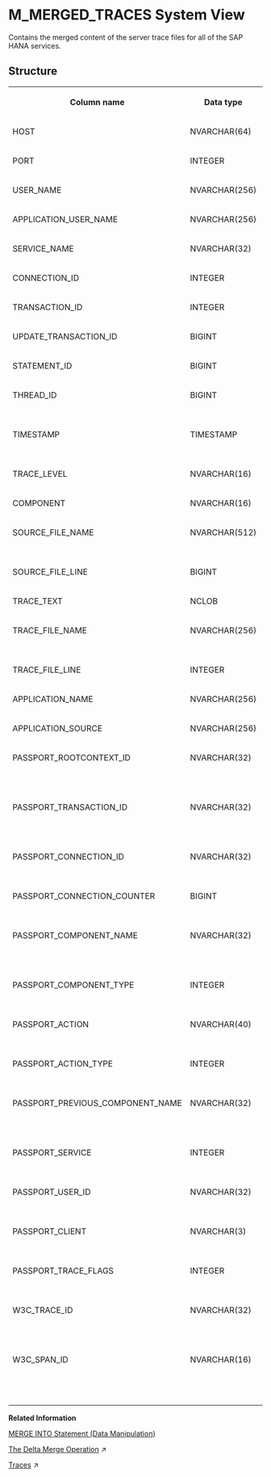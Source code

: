 <!-- loio20b52c0075191014a43fb02951633999 -->

# M\_MERGED\_TRACES System View

Contains the merged content of the server trace files for all of the SAP HANA services.



<a name="loio20b52c0075191014a43fb02951633999___m__m_e_r_g_e_d__t_r_a_c_e_s_1struct_M_MERGED_TRACES"/>

## Structure


<table>
<tr>
<th valign="top">

Column name

</th>
<th valign="top">

Data type

</th>
<th valign="top">

Description

</th>
</tr>
<tr>
<td valign="top">

HOST

</td>
<td valign="top">

NVARCHAR\(64\)

</td>
<td valign="top">

Displays the host name.

</td>
</tr>
<tr>
<td valign="top">

PORT

</td>
<td valign="top">

INTEGER

</td>
<td valign="top">

Displays the internal port.

</td>
</tr>
<tr>
<td valign="top">

USER\_NAME

</td>
<td valign="top">

NVARCHAR\(256\)

</td>
<td valign="top">

Displays the database user.

</td>
</tr>
<tr>
<td valign="top">

APPLICATION\_USER\_NAME

</td>
<td valign="top">

NVARCHAR\(256\)

</td>
<td valign="top">

Displays the application user.

</td>
</tr>
<tr>
<td valign="top">

SERVICE\_NAME

</td>
<td valign="top">

NVARCHAR\(32\)

</td>
<td valign="top">

Displays the service name.

</td>
</tr>
<tr>
<td valign="top">

CONNECTION\_ID

</td>
<td valign="top">

INTEGER

</td>
<td valign="top">

Displays the connection ID.

</td>
</tr>
<tr>
<td valign="top">

TRANSACTION\_ID

</td>
<td valign="top">

INTEGER

</td>
<td valign="top">

Displays the transaction ID.

</td>
</tr>
<tr>
<td valign="top">

UPDATE\_TRANSACTION\_ID

</td>
<td valign="top">

BIGINT

</td>
<td valign="top">

Displays the update transaction ID.

</td>
</tr>
<tr>
<td valign="top">

STATEMENT\_ID

</td>
<td valign="top">

BIGINT

</td>
<td valign="top">

Displays the statement ID.

</td>
</tr>
<tr>
<td valign="top">

THREAD\_ID

</td>
<td valign="top">

BIGINT

</td>
<td valign="top">

Displays the ID of thread that wrote trace entry.

</td>
</tr>
<tr>
<td valign="top">

TIMESTAMP

</td>
<td valign="top">

TIMESTAMP

</td>
<td valign="top">

Displays the time when trace entry was written.

</td>
</tr>
<tr>
<td valign="top">

TRACE\_LEVEL

</td>
<td valign="top">

NVARCHAR\(16\)

</td>
<td valign="top">

Displays the trace level.

</td>
</tr>
<tr>
<td valign="top">

COMPONENT

</td>
<td valign="top">

NVARCHAR\(16\)

</td>
<td valign="top">

Displays the trace component.

</td>
</tr>
<tr>
<td valign="top">

SOURCE\_FILE\_NAME

</td>
<td valign="top">

NVARCHAR\(512\)

</td>
<td valign="top">

Displays the source file which contains the trace.

</td>
</tr>
<tr>
<td valign="top">

SOURCE\_FILE\_LINE

</td>
<td valign="top">

BIGINT

</td>
<td valign="top">

Displays the source file line.

</td>
</tr>
<tr>
<td valign="top">

TRACE\_TEXT

</td>
<td valign="top">

NCLOB

</td>
<td valign="top">

Displays the traced text.

</td>
</tr>
<tr>
<td valign="top">

TRACE\_FILE\_NAME

</td>
<td valign="top">

NVARCHAR\(256\)

</td>
<td valign="top">

Displays the name of the trace file containing the trace entry.

</td>
</tr>
<tr>
<td valign="top">

TRACE\_FILE\_LINE

</td>
<td valign="top">

INTEGER

</td>
<td valign="top">

Displays the trace file line.

</td>
</tr>
<tr>
<td valign="top">

APPLICATION\_NAME

</td>
<td valign="top">

NVARCHAR\(256\)

</td>
<td valign="top">

Displays the application name.

</td>
</tr>
<tr>
<td valign="top">

APPLICATION\_SOURCE

</td>
<td valign="top">

NVARCHAR\(256\)

</td>
<td valign="top">

Displays the application source.

</td>
</tr>
<tr>
<td valign="top">

PASSPORT\_ROOTCONTEXT\_ID

</td>
<td valign="top">

NVARCHAR\(32\)

</td>
<td valign="top">

Displays the extended passport \(EPP\) GUID identifying the source of request.

</td>
</tr>
<tr>
<td valign="top">

PASSPORT\_TRANSACTION\_ID

</td>
<td valign="top">

NVARCHAR\(32\)

</td>
<td valign="top">

Displays the extended passport \(EPP\) GUID identifying the business transaction.

</td>
</tr>
<tr>
<td valign="top">

PASSPORT\_CONNECTION\_ID

</td>
<td valign="top">

NVARCHAR\(32\)

</td>
<td valign="top">

Displays the extended passport \(EPP\) GUID identifying the connection.

</td>
</tr>
<tr>
<td valign="top">

PASSPORT\_CONNECTION\_COUNTER

</td>
<td valign="top">

BIGINT

</td>
<td valign="top">

Displays the extended passport \(EPP\) connection counter.

</td>
</tr>
<tr>
<td valign="top">

PASSPORT\_COMPONENT\_NAME

</td>
<td valign="top">

NVARCHAR\(32\)

</td>
<td valign="top">

Displays the extended passport \(EPP\) component name of the initial/root context.

</td>
</tr>
<tr>
<td valign="top">

PASSPORT\_COMPONENT\_TYPE

</td>
<td valign="top">

INTEGER

</td>
<td valign="top">

Displays the extended passport \(EPP\) component type.

</td>
</tr>
<tr>
<td valign="top">

PASSPORT\_ACTION

</td>
<td valign="top">

NVARCHAR\(40\)

</td>
<td valign="top">

Displays the extended passport \(EPP\) component action.

</td>
</tr>
<tr>
<td valign="top">

PASSPORT\_ACTION\_TYPE

</td>
<td valign="top">

INTEGER

</td>
<td valign="top">

Displays the extended passport \(EPP\) component action type.

</td>
</tr>
<tr>
<td valign="top">

PASSPORT\_PREVIOUS\_COMPONENT\_NAME

</td>
<td valign="top">

NVARCHAR\(32\)

</td>
<td valign="top">

Displays the extended passport \(EPP\) passport component name of the previous context.

</td>
</tr>
<tr>
<td valign="top">

PASSPORT\_SERVICE

</td>
<td valign="top">

INTEGER

</td>
<td valign="top">

Displays the extended passport \(EPP\) service.

</td>
</tr>
<tr>
<td valign="top">

PASSPORT\_USER\_ID

</td>
<td valign="top">

NVARCHAR\(32\)

</td>
<td valign="top">

Displays the extended passport \(EPP\) user ID.

</td>
</tr>
<tr>
<td valign="top">

PASSPORT\_CLIENT

</td>
<td valign="top">

NVARCHAR\(3\)

</td>
<td valign="top">

Displays the extended passport \(EPP\) client.

</td>
</tr>
<tr>
<td valign="top">

PASSPORT\_TRACE\_FLAGS

</td>
<td valign="top">

INTEGER

</td>
<td valign="top">

Displays the extended passport \(EPP\) trace flags.

</td>
</tr>
<tr>
<td valign="top">

W3C\_TRACE\_ID

</td>
<td valign="top">

NVARCHAR\(32\)

</td>
<td valign="top">

Displays the W3C trace context ID, which is identical to the PASSPORT\_TRANSACTION\_ID.

</td>
</tr>
<tr>
<td valign="top">

W3C\_SPAN\_ID

</td>
<td valign="top">

NVARCHAR\(16\)

</td>
<td valign="top">

Displays the W3C trace context span ID, which is derived from the PASSPORT\_CONNECTION\_ID and PASSPORT\_CONNECTION\_COUNTER.

</td>
</tr>
</table>

**Related Information**  


[MERGE INTO Statement \(Data Manipulation\)](../../010-SQL-Reference/012-SQL-Statements/merge-into-statement-data-manipulation-3226201.md "Merges data into an existing column store table.")

[The Delta Merge Operation](https://help.sap.com/viewer/f9c5015e72e04fffa14d7d4f7267d897/2024_3_QRC/en-US/bd9ac728bb57101482b2ebfe243dcd7a.html "Write operations are only performed on the delta storage. The delta merge operation optimizes the data and transfers it to the main storage.") :arrow_upper_right:

[Traces](https://help.sap.com/viewer/f9c5015e72e04fffa14d7d4f7267d897/2024_3_QRC/en-US/7e31247372fb4dd7b8c6bbac758b8c91.html "") :arrow_upper_right:

